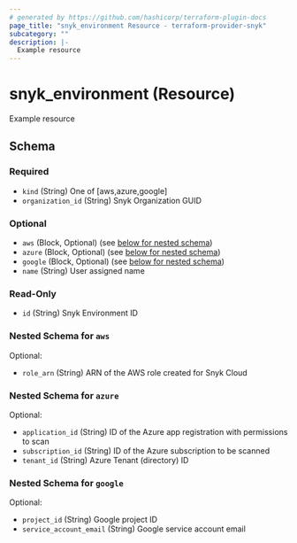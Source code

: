 ```yaml
---
# generated by https://github.com/hashicorp/terraform-plugin-docs
page_title: "snyk_environment Resource - terraform-provider-snyk"
subcategory: ""
description: |-
  Example resource
---
```


# snyk_environment (Resource)

Example resource



<!-- schema generated by tfplugindocs -->
## Schema

### Required

- `kind` (String) One of [aws,azure,google]
- `organization_id` (String) Snyk Organization GUID

### Optional

- `aws` (Block, Optional) (see [below for nested schema](#nestedblock--aws))
- `azure` (Block, Optional) (see [below for nested schema](#nestedblock--azure))
- `google` (Block, Optional) (see [below for nested schema](#nestedblock--google))
- `name` (String) User assigned name

### Read-Only

- `id` (String) Snyk Environment ID

<a id="nestedblock--aws"></a>
### Nested Schema for `aws`

Optional:

- `role_arn` (String) ARN of the AWS role created for Snyk Cloud


<a id="nestedblock--azure"></a>
### Nested Schema for `azure`

Optional:

- `application_id` (String) ID of the Azure app registration with permissions to scan
- `subscription_id` (String) ID of the Azure subscription to be scanned
- `tenant_id` (String) Azure Tenant (directory) ID


<a id="nestedblock--google"></a>
### Nested Schema for `google`

Optional:

- `project_id` (String) Google project ID
- `service_account_email` (String) Google service account email



